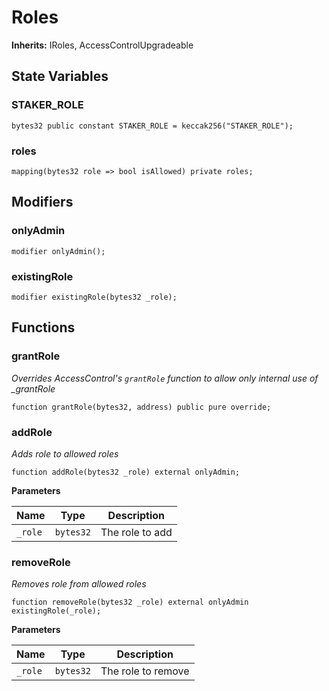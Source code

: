 # Roles
**Inherits:**
IRoles, AccessControlUpgradeable


## State Variables
### STAKER_ROLE

```solidity
bytes32 public constant STAKER_ROLE = keccak256("STAKER_ROLE");
```


### roles

```solidity
mapping(bytes32 role => bool isAllowed) private roles;
```

## Modifiers

### onlyAdmin


```solidity
modifier onlyAdmin();
```

### existingRole


```solidity
modifier existingRole(bytes32 _role);
```

## Functions

### grantRole

*Overrides AccessControl's `grantRole` function to allow only internal use of _grantRole*


```solidity
function grantRole(bytes32, address) public pure override;
```

### addRole

*Adds role to allowed roles*


```solidity
function addRole(bytes32 _role) external onlyAdmin;
```
**Parameters**

|Name|Type|Description|
|----|----|-----------|
|`_role`|`bytes32`|The role to add|


### removeRole

*Removes role from allowed roles*


```solidity
function removeRole(bytes32 _role) external onlyAdmin existingRole(_role);
```
**Parameters**

|Name|Type|Description|
|----|----|-----------|
|`_role`|`bytes32`|The role to remove|



